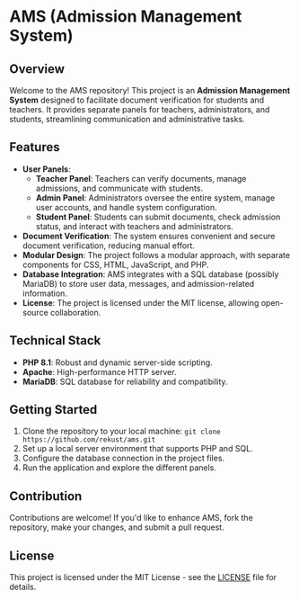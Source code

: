 # AMS (Admission Management System)

## Overview
Welcome to the AMS repository! This project is an **Admission Management System** designed to facilitate document verification for students and teachers. It provides separate panels for teachers, administrators, and students, streamlining communication and administrative tasks.

## Features
- **User Panels**:
  - **Teacher Panel**: Teachers can verify documents, manage admissions, and communicate with students.
  - **Admin Panel**: Administrators oversee the entire system, manage user accounts, and handle system configuration.
  - **Student Panel**: Students can submit documents, check admission status, and interact with teachers and administrators.
- **Document Verification**: The system ensures convenient and secure document verification, reducing manual effort.
- **Modular Design**: The project follows a modular approach, with separate components for CSS, HTML, JavaScript, and PHP.
- **Database Integration**: AMS integrates with a SQL database (possibly MariaDB) to store user data, messages, and admission-related information.
- **License**: The project is licensed under the MIT license, allowing open-source collaboration.

## Technical Stack
- **PHP 8.1**: Robust and dynamic server-side scripting.
- **Apache**: High-performance HTTP server.
- **MariaDB**: SQL database for reliability and compatibility.

## Getting Started
1. Clone the repository to your local machine: `git clone https://github.com/rekust/ams.git`
2. Set up a local server environment that supports PHP and SQL.
3. Configure the database connection in the project files.
4. Run the application and explore the different panels.

## Contribution
Contributions are welcome! If you'd like to enhance AMS, fork the repository, make your changes, and submit a pull request.

## License
This project is licensed under the MIT License - see the [LICENSE](https://github.com/rekust/ams) file for details.